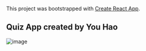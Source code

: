 This project was bootstrapped with [Create React App](https://github.com/facebook/create-react-app).

## Quiz App created by You Hao
![image](https://github.com/haoyou0113/QuizApp/public/image/questions.png)




